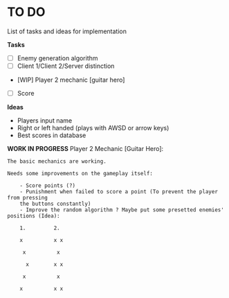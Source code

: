 # TO DO
List of tasks and ideas for implementation

**Tasks**
- [ ] Enemy generation algorithm
- [ ] Client 1/Client 2/Server distinction
- [WIP] Player 2 mechanic [guitar hero]
- [ ] Score

**Ideas**
- Players input name
- Right or left handed (plays with AWSD or arrow keys)
- Best scores in database

**WORK IN PROGRESS**
Player 2 Mechanic [Guitar Hero]:

	The basic mechanics are working.
	
	Needs some improvements on the gameplay itself:
	
		- Score points (?)
		- Punishment when failed to score a point (To prevent the player from pressing
		the buttons constantly)
		- Improve the random algorithm ? Maybe put some presetted enemies' positions (Idea):
		
		1.         2.
		
		x          x x
		
		 x          x
		 
		  x        x x
		  
		 x          x
		 
		x          x x
